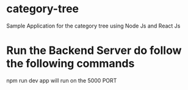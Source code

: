 # category-tree
Sample Application for the category tree using Node Js and React Js 
# Run the Backend Server do follow the following commands
npm run dev
app will run on the 5000 PORT
